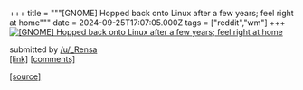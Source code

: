 +++
title = """[GNOME] Hopped back onto Linux after a few years; feel right at home"""
date = 2024-09-25T17:07:05.000Z
tags = ["reddit","wm"]
+++
[![[GNOME] Hopped back onto Linux after a few years; feel right at home](https://b.thumbs.redditmedia.com/DBZjsyBFjc36hsZ6-UlFTalnrqHSrLoA6cmfRgmzVHU.jpg "[GNOME] Hopped back onto Linux after a few years; feel right at home")](https://www.reddit.com/r/unixporn/comments/1fp9n44/gnome_hopped_back_onto_linux_after_a_few_years/)

submitted by [/u/\_Rensa](https://www.reddit.com/user/_Rensa)  
[\[link\]](https://www.reddit.com/gallery/1fp9n44) [\[comments\]](https://www.reddit.com/r/unixporn/comments/1fp9n44/gnome_hopped_back_onto_linux_after_a_few_years/)

[[source]](https://www.reddit.com/r/unixporn/comments/1fp9n44/gnome_hopped_back_onto_linux_after_a_few_years/)
